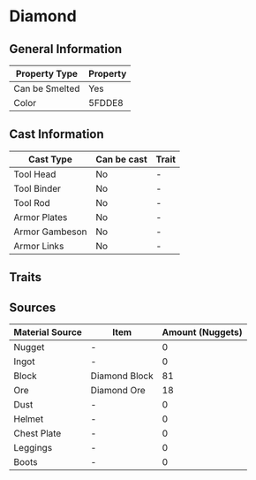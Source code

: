 # Diamond

## General Information

| Property Type  | Property |
| -------------- | -------- |
| Can be Smelted | Yes      |
| Color          | 5FDDE8   |

## Cast Information

| Cast Type      | Can be cast | Trait |
| -------------- | ----------- | ----- |
| Tool Head      | No          | -     |
| Tool Binder    | No          | -     |
| Tool Rod       | No          | -     |
| Armor Plates   | No          | -     |
| Armor Gambeson | No          | -     |
| Armor Links    | No          | -     |

## Traits

## Sources

| Material Source | Item          | Amount (Nuggets) |
| --------------- | ------------- | ---------------- |
| Nugget          | -             | 0                |
| Ingot           | -             | 0                |
| Block           | Diamond Block | 81               |
| Ore             | Diamond Ore   | 18               |
| Dust            | -             | 0                |
| Helmet          | -             | 0                |
| Chest Plate     | -             | 0                |
| Leggings        | -             | 0                |
| Boots           | -             | 0                |
